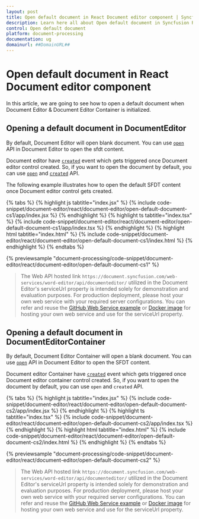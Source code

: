 ```yaml
---
layout: post
title: Open default document in React Document editor component | Syncfusion
description: Learn here all about Open default document in Syncfusion React Document editor component of Syncfusion Essential JS 2 and more.
control: Open default document 
platform: document-processing
documentation: ug
domainurl: ##DomainURL##
---
```


# Open default document in React Document editor component

In this article, we are going to see how to open a default document when Document Editor & Document Editor Container is initialized.

## Opening a default document in DocumentEditor

By default, Document Editor will open blank document. You can use [`open`](https://ej2.syncfusion.com/react/documentation/api/document-editor#open) API in Document Editor to open the sfdt content.

Document editor have [`created`](https://ej2.syncfusion.com/react/documentation/api/document-editor#created) event which gets triggered once Document editor control created. So, if you want to open the document by default, you can use [`open`](https://ej2.syncfusion.com/react/documentation/api/document-editor#open) and [`created`](https://ej2.syncfusion.com/react/documentation/api/document-editor#created) API.

The following example illustrates how to open the default SFDT content once Document editor control gets created.

{% tabs %}
{% highlight js tabtitle="index.jsx" %}
{% include code-snippet/document-editor/react/document-editor/open-default-document-cs1/app/index.jsx %}
{% endhighlight %}
{% highlight ts tabtitle="index.tsx" %}
{% include code-snippet/document-editor/react/document-editor/open-default-document-cs1/app/index.tsx %}
{% endhighlight %}
{% highlight html tabtitle="index.html" %}
{% include code-snippet/document-editor/react/document-editor/open-default-document-cs1/index.html %}
{% endhighlight %}
{% endtabs %}
        
{% previewsample "document-processing/code-snippet/document-editor/react/document-editor/open-default-document-cs1" %}

> The Web API hosted link `https://document.syncfusion.com/web-services/word-editor/api/documenteditor/` utilized in the Document Editor's serviceUrl property is intended solely for demonstration and evaluation purposes. For production deployment, please host your own web service with your required server configurations. You can refer and reuse the [GitHub Web Service example](https://github.com/SyncfusionExamples/EJ2-DocumentEditor-WebServices) or [Docker image](https://hub.docker.com/r/syncfusion/word-processor-server) for hosting your own web service and use for the serviceUrl property.

## Opening a default document in DocumentEditorContainer

By default, Document Editor Container will open a blank document. You can use [`open`](https://ej2.syncfusion.com/react/documentation/api/document-editor#open) API in Document Editor to open the SFDT content.

Document editor Container have [`created`](https://ej2.syncfusion.com/react/documentation/api/document-editor-container#created) event which gets triggered once Document editor container control created. So, if you want to open the document by default, you can use `open` and `created` API.

{% tabs %}
{% highlight js tabtitle="index.jsx" %}
{% include code-snippet/document-editor/react/document-editor/open-default-document-cs2/app/index.jsx %}
{% endhighlight %}
{% highlight ts tabtitle="index.tsx" %}
{% include code-snippet/document-editor/react/document-editor/open-default-document-cs2/app/index.tsx %}
{% endhighlight %}
{% highlight html tabtitle="index.html" %}
{% include code-snippet/document-editor/react/document-editor/open-default-document-cs2/index.html %}
{% endhighlight %}
{% endtabs %}
        
{% previewsample "document-processing/code-snippet/document-editor/react/document-editor/open-default-document-cs2" %}

> The Web API hosted link `https://document.syncfusion.com/web-services/word-editor/api/documenteditor/` utilized in the Document Editor's serviceUrl property is intended solely for demonstration and evaluation purposes. For production deployment, please host your own web service with your required server configurations. You can refer and reuse the [GitHub Web Service example](https://github.com/SyncfusionExamples/EJ2-DocumentEditor-WebServices) or [Docker image](https://hub.docker.com/r/syncfusion/word-processor-server) for hosting your own web service and use for the serviceUrl property.